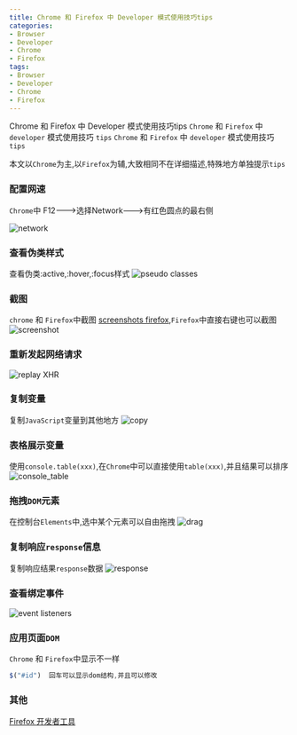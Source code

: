 ```yaml
---
title: Chrome 和 Firefox 中 Developer 模式使用技巧tips
categories: 
- Browser
- Developer
- Chrome
- Firefox
tags:
- Browser
- Developer
- Chrome
- Firefox
---
```

Chrome 和 Firefox 中 Developer 模式使用技巧tips
`Chrome` 和 `Firefox` 中 `developer` 模式使用技巧 `tips`
`Chrome` 和 `Firefox` 中 `developer` 模式使用技巧 `tips`

本文以`Chrome`为主,以`Firefox`为辅,大致相同不在详细描述,特殊地方单独提示`tips`

### 配置网速

`Chrome`中 F12--->选择Network--->有红色圆点的最右侧

![network](/img/other/browser_dev/net_pro.png "network")

### 查看伪类样式

查看伪类:active,:hover,:focus样式
![pseudo classes](/img/other/browser_dev/pseudo_classes.png "pseudo classes")

### 截图

`chrome` 和 `Firefox`中截图 [screenshots firefox](https://screenshots.firefox.com/),`Firefox`中直接右键也可以截图
![screenshot](/img/other/browser_dev/screenshot.png "screenshot")

### 重新发起网络请求

![replay XHR](/img/other/browser_dev/replay_xhr.png "replay XHR")

### 复制变量

复制`JavaScript`变量到其他地方
![copy](/img/other/browser_dev/copy.png "copy")

### 表格展示变量

使用`console.table(xxx)`,在`Chrome`中可以直接使用`table(xxx)`,并且结果可以排序
![console_table](/img/other/browser_dev/console_table.png "table")

### 拖拽`DOM`元素

在控制台`Elements`中,选中某个元素可以自由拖拽
![drag](/img/other/browser_dev/drag.png "drag")

### 复制响应`response`信息

复制响应结果`response`数据
![response](/img/other/browser_dev/response.png "response")

### 查看绑定事件
![event listeners](/img/other/browser_dev/event_listeners.png "event listeners")



### 应用页面`DOM`

`Chrome` 和 `Firefox`中显示不一样

```javascript
$("#id")  回车可以显示dom结构,并且可以修改
```





### 其他

[Firefox 开发者工具](https://developer.mozilla.org/zh-CN/docs/Toolsy)



























